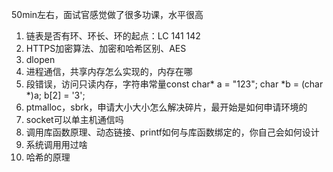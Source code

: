 50min左右，面试官感觉做了很多功课，水平很高

1. 链表是否有环、环长、环的起点：LC 141 142
2. HTTPS加密算法、加密和哈希区别、AES
3. dlopen
4. 进程通信，共享内存怎么实现的，内存在哪
5. 段错误，访问只读内存，字符串常量const char* a = "123"; char *b = (char *)a; b[2] = '3';
6. ptmalloc，sbrk，申请大小大小怎么解决碎片，最开始是如何申请环境的
7. socket可以单主机通信吗
8. 调用库函数原理、动态链接、printf如何与库函数绑定的，你自己会如何设计
9. 系统调用用过啥
10. 哈希的原理
